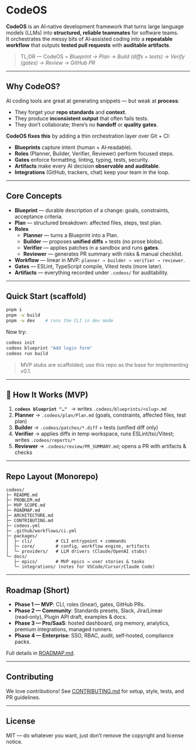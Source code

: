 # CodeOS

**CodeOS** is an AI‑native development framework that turns large language models (LLMs) into **structured, reliable teammates** for software teams.  
It orchestrates the messy bits of AI‑assisted coding into a **repeatable workflow** that outputs **tested pull requests** with **auditable artifacts**.

> TL;DR — CodeOS = *Blueprint → Plan → Build (diffs + tests) → Verify (gates) → Review → GitHub PR*

---

## Why CodeOS?

AI coding tools are great at generating snippets — but weak at **process**:
- They forget your **repo standards** and **context**.
- They produce **inconsistent output** that often fails tests.
- They don’t collaborate; there’s no **handoff** or **quality gates**.

**CodeOS fixes this** by adding a thin orchestration layer over Git + CI:
- **Blueprints** capture intent (human + AI‑readable).
- **Roles** (Planner, Builder, Verifier, Reviewer) perform focused steps.
- **Gates** enforce formatting, linting, typing, tests, security.
- **Artifacts** make every AI decision **observable and auditable**.
- **Integrations** (GitHub, trackers, chat) keep your team in the loop.

---

## Core Concepts

- **Blueprint** — durable description of a change: goals, constraints, acceptance criteria.
- **Plan** — structured breakdown: affected files, steps, test plan.
- **Roles**
  - **Planner** — turns a Blueprint into a Plan.
  - **Builder** — proposes **unified diffs** + tests (no prose blobs).
  - **Verifier** — applies patches in a sandbox and runs **gates**.
  - **Reviewer** — generates PR summary with risks & manual checklist.
- **Workflow** — linear in MVP: `planner → builder → verifier → reviewer`.
- **Gates** — ESLint, TypeScript compile, Vitest tests (more later).
- **Artifacts** — everything recorded under `.codeos/` for auditability.

---

## Quick Start (scaffold)

```bash
pnpm i
pnpm -w build
pnpm -w dev    # runs the CLI in dev mode
```

Now try:

```bash
codeos init
codeos blueprint "Add login form"
codeos run build
```

> MVP stubs are scaffolded; use this repo as the base for implementing v0.1.

---

## 🔄 How It Works (MVP)

1) **`codeos blueprint "…" `** → writes `.codeos/blueprints/<slug>.md`  
2) **Planner** → `.codeos/plan/Plan.md` (goals, constraints, affected files, test plan)  
3) **Builder** → `.codeos/patches/*.diff` + tests (unified diff only)  
4) **Verifier** → applies diffs in temp workspace, runs ESLint/tsc/Vitest; writes `.codeos/reports/*`  
5) **Reviewer** → `.codeos/review/PR_SUMMARY.md`; opens a PR with artifacts & checks

---

## Repo Layout (Monorepo)

```
codeos/
├─ README.md
├─ PROBLEM.md
├─ MVP_SCOPE.md
├─ ROADMAP.md
├─ ARCHITECTURE.md
├─ CONTRIBUTING.md
├─ codeos.yml
├─ .github/workflows/ci.yml
├─ packages/
│  ├─ cli/         # CLI entrypoint + commands
│  ├─ core/        # config, workflow engine, artifacts
│  └─ providers/   # LLM drivers (Claude/OpenAI stubs)
└─ docs/
   ├─ epics/       # MVP epics → user stories & tasks
   └─ integrations/ (notes for VSCode/Cursor/Claude Code)
```

---

## Roadmap (Short)

- **Phase 1 — MVP**: CLI, roles (linear), gates, GitHub PRs.  
- **Phase 2 — Community**: Standards presets, Slack, Jira/Linear (read‑only), Plugin API draft, examples & docs.  
- **Phase 3 — Pro/SaaS**: hosted dashboard, org memory, analytics, premium integrations, managed runners.  
- **Phase 4 — Enterprise**: SSO, RBAC, audit, self‑hosted, compliance packs.

Full details in [ROADMAP.md](./ROADMAP.md).

---

## Contributing

We love contributions! See [CONTRIBUTING.md](./CONTRIBUTING.md) for setup, style, tests, and PR guidelines.

---

## License

MIT — do whatever you want, just don’t remove the copyright and license notice.
